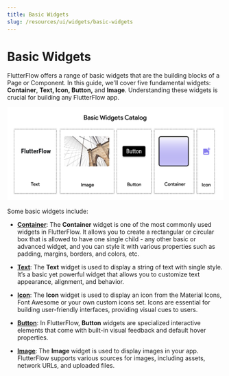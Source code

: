 ```yaml
---
title: Basic Widgets
slug: /resources/ui/widgets/basic-widgets
---
```


# Basic Widgets
FlutterFlow offers a range of basic widgets that are the building blocks of a Page or Component. In this guide, we'll cover five fundamental widgets: **Container**, **Text, Icon, Button,** and **Image**. Understanding these widgets is crucial for building any FlutterFlow app.

![basic-widgets.png](../../imgs/basic-widgets.png)

Some basic widgets include: 
- **[Container](container.md)**: The **Container** widget is one of the most commonly used widgets in FlutterFlow. It allows you to create a rectangular or circular box that is allowed to have one single child - any other basic or advanced widget, and you can style it with various properties such as padding, margins, borders, and colors, etc.
- **[Text](text.md)**: The **Text** widget is used to display a string of text with single style. It’s a basic yet powerful widget that allows you to customize text appearance, alignment, and behavior.

- **[Icon](icons.md)**: The **Icon** widget is used to display an icon from the Material Icons, Font Awesome or your own custom icons set. Icons are essential for building user-friendly interfaces, providing visual cues to users.

- **[Button](button.md)**: In FlutterFlow, **Button** widgets are specialized interactive elements that come with built-in visual feedback and default hover properties.

- **[Image](image.md)**: The **Image** widget is used to display images in your app. FlutterFlow supports various sources for images, including assets, network URLs, and uploaded files.
